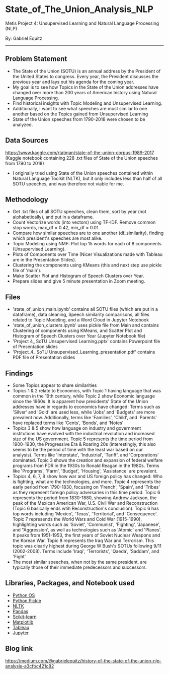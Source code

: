 # State_of_The_Union_Analysis_NLP
Metis Project 4: Unsupervised Learning and Natural Language Processing (NLP)

By: Gabriel Equitz
____________________________________________________________________________

## Problem Statement
- The State of the Union (SOTU) is an annual address by the President of the United States to congress. Every year, the President discusses the previous year and lays out his agenda for the coming year.
- My goal is to see how Topics in the State of the Union addresses have changed over more than 200 years of American history using Natural Language Processing.
- Find historical insights with Topic Modeling and Unsupervised Learning.
- Additionally, I want to see what speeches are most similar to one another based on the Topics gained from Unsupervised Learning
- State of the Union speeches from 1790-2018 were chosen to be analyzed.

## Data Sources
https://www.kaggle.com/rtatman/state-of-the-union-corpus-1989-2017 (Kaggle notebook containing 228 .txt files of State of the Union speeches from 1790 to 2018)
- I originally tried using State of the Union speeches contained within Natural Language Toolkit (NLTK), but it only includes less than half of all SOTU speeches, and was therefore not viable for me.

## Methodology
- Get .txt files of all SOTU speeches, clean them, sort by year (not alphabetically), and put in a dataframe.
- Count Vectorize words (into vectors) using TF-IDF. Remove common stop words, max_df = 0.42, min_df = 0.01.
- Compare how similar speeches are to one another (df_similarity), finding which president's speeches are most alike.
- Topic Modeling using NMF: Plot top 15 words for each of 8 components (Unsupervised Learning).
- Plots of Components over Time (Nicer Visualizations made with Tableau are in the Presentation Slides).
- Clustering the components using KMeans (this and next step use pickle file of 'main').
- Make Scatter Plot and Histogram of Speech Clusters over Year.
- Prepare slides and give 5 minute presentation in Zoom meeting.

## Files
- 'state_of_union_main.ipynb' contains all SOTU files (which are put in a dataframe), data cleaning, Speech similarity comparisons, all files related to Topic Modeling, and a Word Cloud in Jupyter Notebook
- 'state_of_union_clusters.ipynb' uses pickle file from Main and contains Clustering of components using KMeans, and Scatter Plot and Histogram of Speech Clusters over Year (Jupyter Notebook file)
- 'Project 4_ SoTU Unsupervised Learning.pptx' contains Powerpoint file of Presentation slides
- 'Project_4_ SoTU Unsupervised_Learning_presentation.pdf' contains PDF file of Presentation slides 

## Findings
- Some Topics appear to share similarities
- Topics 1 & 2 relate to Economics, with Topic 1 having language that was common in the 19th century, while Topic 2 show Economic language since the 1960s. It is apparent how presidents' State of the Union addresses have in regards to economics have changed: Terms such as 'Silver' and 'Gold' are used less, while 'Jobs' and 'Budgets' are more prevalent now. Additionally, terms like 'Families', 'Child', and 'Parents' have replaced terms like 'Cents', 'Bonds', and 'Notes'
- Topics 3 & 5 show how language on industry and government institutions have evolved with the industrial revolution and increased size of the US government. Topic 5 represents the time period from 1900-1930, the Progressive Era & Roaring 20s (interestingly, this also seems to be the period of time with the least war based on our analysis). Terms like 'Interstate', 'Industrial', 'Tariff', and 'Corporations' dominated. Topic 3 shows the creation and expansion of federal welfare programs from FDR in the 1930s to Ronald Reagan in the 1980s. Terms like  'Programs', 'Farm', 'Budget', 'Housing', 'Assistance' are prevalent.
- Topics 4, 6, 7, 8 show how war and US foreign policy has changed: Who is fighting, what are the technologies, and more. Topic 4 represents the early period from 1790-1830, focusing on 'French', 'Spain', and 'Tribes' as they represent foreign policy adversaries in this time period. Topic 6 represents the period from 1830-1880, showing Andrew Jackson, the peak of the Mexican American War, U.S. Civil War and Reconstruction (Topic 6 basically ends wtih Reconstruction's conclusion). Topic 6 has top words including 'Mexico', 'Texas', 'Territorial', and 'Consequence'. Topic 7 represends the World Wars and Cold War (1915-1990), highlighting words such as 'Soviet', 'Communist', 'Fighting', 'Japanese', and "Aggression', as well as technologies such as 'Atomic' and 'Planes'. It peaks from 1951-1953, the first years of Soviet Nuclear Weapons and the Korean War. Topic 8 represents the Iraq War and Terrorism. This topic was clearly highest during George W Bush's SOTUs following 9/11 (2002-2008). Terms include  'Iraqi', 'Terrorists', 'Qaeda', 'Saddam', and 'Fight'
- The most similar speeches, when not by the same president, are typically those of their immediate predecessors and successors.


## Libraries, Packages, and Notebook used
- [Python OS](https://docs.python.org/3/library/os.html)
- [Python Pickle](https://docs.python.org/3/library/pickle.html)
- [NLTK](https://www.nltk.org/)
- [Pandas](https://pandas.pydata.org/)
- [Scikit-learn](https://scikit-learn.org/stable/)
- [Matplotlib](https://matplotlib.org/)
- [Tableau](https://www.tableau.com/)
- [Jupyter](https://jupyter.org/)

## Blog link
https://medium.com/@gabrielequitz/history-of-the-state-of-the-union-nlp-analysis-a3cfbc421c82
